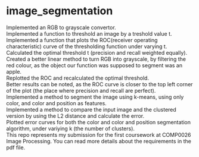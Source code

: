 # image_segmentation
Implemented an RGB to grayscale convertor.  <br> 
Implemented a function to threshold an image by a treshold value t. <br> 
Implemented a function that plots the ROC(receiver operating characteristic) curve of the thresholding function under varying t. <br> 
Calculated the optimal threshold t (precision and recall weighted equally). <br> 
Created a better linear method to turn RGB into grayscale, by filtering the red colour, as the object our function was supposed to segment was an apple. <br> 
Replotted the ROC and recalculated the optimal threshold. <br> 
Better results can be noted, as the ROC curve is closer to the top left corner of the plot (the place where precision and recall are perfect). <br> 
Implemented a method to segment the image using k-means, using only color, and color and position as features. <br> 
Implemented a method to compare the input image and the clustered version by using the L2 distance and calculate the error. <br> 
Plotted error curves for both the color and color and position segmentation algorithm, under variying k (the number of clusters). <br> 
This repo represents my submission for the first coursework at COMP0026 Image Processing. You can read more details about the requirements in the pdf file.
